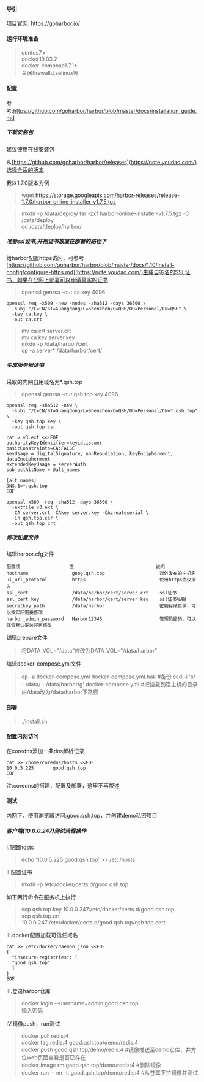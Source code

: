 #### 导引
项目官网: https://goharbor.io/

#### 运行环境准备
> centos7.x     
> docker19.03.2       
> docker-compose1.7.1+      
> 关闭firewalld,selinux等           

#### 配置
参考:https://github.com/goharbor/harbor/blob/master/docs/installation_guide.md

##### 下载安装包
建议使用在线安装包

从[https://github.com/goharbor/harbor/releases](https://note.youdao.com/)选择合适的版本

我以1.7.0版本为例
> wget https://storage.googleapis.com/harbor-releases/release-1.7.0/harbor-online-installer-v1.7.5.tgz        

> mkdir -p /data/deploy/
> tar -zxf harbor-online-installer-v1.7.5.tgz -C /data/deploy     
> cd /data/deploy/harbor/    

##### 准备ssl证书,并把证书放置在部署的路径下
给harbor配置https访问，可参考[https://github.com/goharbor/harbor/blob/master/docs/1.10/install-config/configure-https.md](https://note.youdao.com/)生成自签名的SSL证书，如果在公网上部署可以申请真实的证书           
> openssl genrsa -out ca.key 4096   
```
openssl req -x509 -new -nodes -sha512 -days 36500 \
  -subj "/C=CN/ST=Guangdong/L=Shenzhen/O=QSH/OU=Personal/CN=QSH" \
  -key ca.key \
  -out ca.crt
```  

> mv ca.crt server.crt      
> mv ca.key server.key      
> mkdir -p /data/harbor/cert        
> cp -a server* /data/harbor/cert/      

##### 生成服务器证书
采取的内网自用域名为*.qsh.top
> openssl genrsa -out qsh.top.key 4096      
```
openssl req -sha512 -new \
  -subj "/C=CN/ST=Guangdong/L=Shenzhen/O=QSH/OU=Personal/CN=*.qsh.top" \
  -key qsh.top.key \
  -out qsh.top.csr
```

```
cat > v3.ext <<-EOF
authorityKeyIdentifier=keyid,issuer
basicConstraints=CA:FALSE
keyUsage = digitalSignature, nonRepudiation, keyEncipherment, dataEncipherment
extendedKeyUsage = serverAuth
subjectAltName = @alt_names

[alt_names]
DNS.1=*.qsh.top
EOF
```

```
openssl x509 -req -sha512 -days 36500 \
  -extfile v3.ext \
  -CA server.crt -CAkey server.key -CAcreateserial \
  -in qsh.top.csr \
  -out qsh.top.crt
```    

##### 修改配置文件
编辑harbor.cfg文件
```
配置项                  值                              说明
hostname                goog.qsh.top                    对外发布的主机名
ui_url_protocol         https                           使用https协议接入
ssl_cert                /data/harbor/cert/server.crt    ssl证书
ssl_cert_key            /data/harbor/cert/server.key    ssl证书私钥
secretkey_path          /data/harbor                    密钥存储目录，可以按实际需要修改
harbor_admin_password   Harbor12345                     管理员密码，可以保留默认安装好再修改 
```

编辑prepare文件
> 将DATA_VOL="/data"修改为DATA_VOL="/data/harbor"       

编辑docker-compose.yml文件
> cp -a docker-compose.yml docker-compose.yml.bak       #备份
> sed -i 's/ - \/data/ - \/data\/harbor/g' docker-compose.yml       #把挂载到宿主机的目录由/data改为/data/harbor下路径      

#### 部署
> ./install.sh      

#### 配置内网访问
在coredns添加一条dns解析记录
```
cat >> /home/coredns/hosts <<EOF
10.0.5.225       good.qsh.top
EOF
```
注:coredns的搭建，配置及部署，这里不再赘述

#### 测试
内网下，使用浏览器访问:good.qsh.top，并创建demo私密项目

##### 客户端(10.0.0.247)测试流程操作

Ⅰ.配置hosts
> echo '10.0.5.225    good.qsh.top' >> /etc/hosts       

Ⅱ.配置证书
> mkdir -p /etc/docker/certs.d/good.qsh.top   

如下两行命令在服务机上执行      
> scp qsh.top.key 10.0.0.247:/etc/docker/certs.d/good.qsh.top      
> scp qsh.top.crt 10.0.0.247:/etc/docker/certs.d/good.qsh.top/qsh.top.cert       

Ⅲ.docker配置加载可信任域名
```
cat >> /etc/docker/daemon.json <<EOF
{
  "insecure-registries": [
  "good.qsh.top"
  ]
}
EOF
```

Ⅲ.登录harbor仓库
> docker login --username=admin good.qsh.top        
输入密码

Ⅳ.镜像push，run测试
> docker pull redis:4       
> docker tag redis:4 good.qsh.top/demo/redis:4      
> docker push good.qsh.top/demo/redis:4     #镜像推送至demo仓库，并方位web页面查看是否已存在        
> docker image rm good.qsh.top/demo/redis:4     #删除镜像       
> docker run --rm -it good.qsh.top/demo/redis:4     #从苍鹭下拉镜像并测试       


